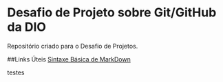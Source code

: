 # Desafio de Projeto sobre Git/GitHub da DIO
Repositório criado para o Desafio de Projetos.


##Links Úteis
[Sintaxe Básica de MarkDown](https://docs.pipz.com/central-de-ajuda/learning-center/guia-basico-de-markdown#open)


testes